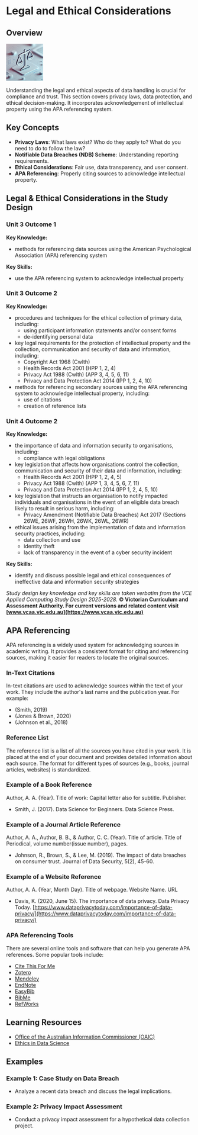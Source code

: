 # Legal and Ethical Considerations

## Overview

![Legal/Ethical Image - Created by ChatGPT4o/Dall-E](/assets/images/legalethical.png)

Understanding the legal and ethical aspects of data handling is crucial for compliance and trust. This section covers privacy laws, data protection, and ethical decision-making. It incorporates acknowledgement of intellectual property using the APA referencing system.

## Key Concepts

- **Privacy Laws**: What laws exist? Who do they apply to? What do you need to do to follow the law?
- **Notifiable Data Breaches (NDB) Scheme**: Understanding reporting requirements.
- **Ethical Considerations**: Fair use, data transparency, and user consent.
- **APA Referencing**: Properly citing sources to acknowledge intellectual property.

## Legal & Ethical Considerations in the Study Design

### Unit 3 Outcome 1

**Key Knowledge:**

-	methods for referencing data sources using the American Psychological Association (APA) referencing system

**Key Skills:**

-	use the APA referencing system to acknowledge intellectual property

### Unit 3 Outcome 2

**Key Knowledge:**

- procedures and techniques for the ethical collection of primary data, including:
  - using participant information statements and/or consent forms
  - de-identifying personal data
- key legal requirements for the protection of intellectual property and the collection, communication and security of data and information, including:
  - Copyright Act 1968 (Cwlth)
  - Health Records Act 2001 (HPP 1, 2, 4)
  - Privacy Act 1988 (Cwlth) (APP 3, 4, 5, 6, 11)
  - Privacy and Data Protection Act 2014 (IPP 1, 2, 4, 10)
- methods for referencing secondary sources using the APA referencing system to acknowledge intellectual property, including:
  - use of citations
  - creation of reference lists

### Unit 4 Outcome 2

**Key Knowledge:**

- the importance of data and information security to organisations, including:
  - compliance with legal obligations
- key legislation that affects how organisations control the collection, communication and security of their data and information, including:
  - Health Records Act 2001 (HPP 1, 2, 4, 5)
  - Privacy Act 1988 (Cwlth) (APP 1, 3, 4, 5, 6, 7, 11)
  - Privacy and Data Protection Act 2014 (IPP 1, 2, 4, 5, 10)
- key legislation that instructs an organisation to notify impacted individuals and organisations in the event of an eligible data breach likely to result in serious harm, including:
  - Privacy Amendment (Notifiable Data Breaches) Act 2017 (Sections 26WE, 26WF, 26WH, 26WK, 26WL, 26WR)
- ethical issues arising from the implementation of data and information security practices, including:
  - data collection and use
  - identity theft
  - lack of transparency in the event of a cyber security incident

**Key Skills:**

- identify and discuss possible legal and ethical consequences of ineffective data and information security strategies

*Study design key knowledge and key skills are taken verbatim from the VCE Applied Computing Study Design 2025-2028.*
**© Victorian Curriculum and Assessment Authority. For current versions and related content visit [www.vcaa.vic.edu.au](https://www.vcaa.vic.edu.au)**

## APA Referencing

APA referencing is a widely used system for acknowledging sources in academic writing. It provides a consistent format for citing and referencing sources, making it easier for readers to locate the original sources.

### In-Text Citations

In-text citations are used to acknowledge sources within the text of your work. They include the author's last name and the publication year. For example:

- (Smith, 2019)
- (Jones & Brown, 2020)
- (Johnson et al., 2018)

### Reference List

The reference list is a list of all the sources you have cited in your work. It is placed at the end of your document and provides detailed information about each source. The format for different types of sources (e.g., books, journal articles, websites) is standardized.

### Example of a Book Reference

Author, A. A. (Year). Title of work: Capital letter also for subtitle. Publisher.

- Smith, J. (2017). Data Science for Beginners. Data Science Press.

### Example of a Journal Article Reference

Author, A. A., Author, B. B., & Author, C. C. (Year). Title of article. Title of Periodical, volume number(issue number), pages.

- Johnson, R., Brown, S., & Lee, M. (2019). The impact of data breaches on consumer trust. Journal of Data Security, 5(2), 45-60.

### Example of a Website Reference

Author, A. A. (Year, Month Day). Title of webpage. Website Name. URL

- Davis, K. (2020, June 15). The importance of data privacy. Data Privacy Today. [https://www.dataprivacytoday.com/importance-of-data-privacy/](https://www.dataprivacytoday.com/importance-of-data-privacy/)

### APA Referencing Tools

There are several online tools and software that can help you generate APA references. Some popular tools include:

- [Cite This For Me](https://www.citethisforme.com/)
- [Zotero](https://www.zotero.org/)
- [Mendeley](https://www.mendeley.com/)
- [EndNote](https://endnote.com/)
- [EasyBib](https://www.easybib.com/)
- [BibMe](https://www.bibme.org/)
- [RefWorks](https://www.refworks.com/)

## Learning Resources

- [Office of the Australian Information Commissioner (OAIC)](https://www.oaic.gov.au/)
- [Ethics in Data Science](https://datascienceethics.com/)

## Examples

### Example 1: Case Study on Data Breach

- Analyze a recent data breach and discuss the legal implications.

### Example 2: Privacy Impact Assessment

- Conduct a privacy impact assessment for a hypothetical data collection project.
